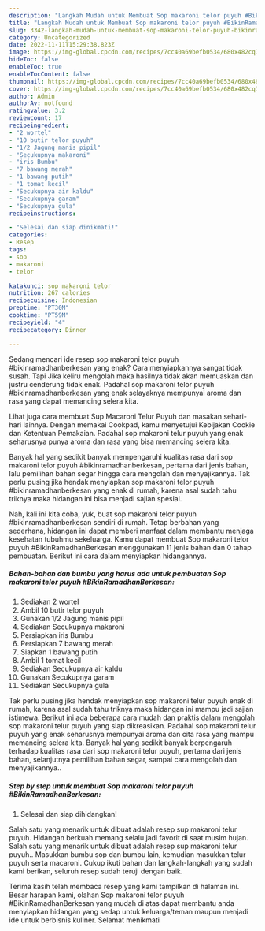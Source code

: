 ```yaml
---
description: "Langkah Mudah untuk Membuat Sop makaroni telor puyuh #BikinRamadhanBerkesan yang Lezat, Buat Buka Puasa Enak Banget"
title: "Langkah Mudah untuk Membuat Sop makaroni telor puyuh #BikinRamadhanBerkesan yang Lezat, Buat Buka Puasa Enak Banget"
slug: 3342-langkah-mudah-untuk-membuat-sop-makaroni-telor-puyuh-bikinramadhanberkesan-yang-lezat-buat-buka-puasa-enak-banget
category: Uncategorized
date: 2022-11-11T15:29:38.823Z
image: https://img-global.cpcdn.com/recipes/7cc40a69befb0534/680x482cq70/sop-makaroni-telor-puyuh-bikinramadhanberkesan-foto-resep-utama.jpg
hideToc: false
enableToc: true
enableTocContent: false
thumbnail: https://img-global.cpcdn.com/recipes/7cc40a69befb0534/680x482cq70/sop-makaroni-telor-puyuh-bikinramadhanberkesan-foto-resep-utama.jpg
cover: https://img-global.cpcdn.com/recipes/7cc40a69befb0534/680x482cq70/sop-makaroni-telor-puyuh-bikinramadhanberkesan-foto-resep-utama.jpg
author: Admin
authorAv: notfound
ratingvalue: 3.2
reviewcount: 17
recipeingredient:
- "2 wortel"
- "10 butir telor puyuh"
- "1/2 Jagung manis pipil"
- "Secukupnya makaroni"
- "iris Bumbu"
- "7 bawang merah"
- "1 bawang putih"
- "1 tomat kecil"
- "Secukupnya air kaldu"
- "Secukupnya garam"
- "Secukupnya gula"
recipeinstructions:

- "Selesai dan siap dinikmati!"
categories:
- Resep
tags:
- sop
- makaroni
- telor

katakunci: sop makaroni telor 
nutrition: 267 calories
recipecuisine: Indonesian
preptime: "PT30M"
cooktime: "PT59M"
recipeyield: "4"
recipecategory: Dinner

---
```



Sedang mencari ide resep sop makaroni telor puyuh #bikinramadhanberkesan yang enak? Cara menyiapkannya sangat tidak susah. Tapi Jika keliru mengolah maka hasilnya tidak akan memuaskan dan justru cenderung tidak enak. Padahal sop makaroni telor puyuh #bikinramadhanberkesan yang enak selayaknya mempunyai aroma dan rasa yang dapat memancing selera kita.


Lihat juga cara membuat Sup Macaroni Telur Puyuh dan masakan sehari-hari lainnya. Dengan memakai Cookpad, kamu menyetujui Kebijakan Cookie dan Ketentuan Pemakaian. Padahal sop makaroni telur puyuh yang enak seharusnya punya aroma dan rasa yang bisa memancing selera kita.

Banyak hal yang sedikit banyak mempengaruhi kualitas rasa dari sop makaroni telor puyuh #bikinramadhanberkesan, pertama dari jenis bahan, lalu pemilihan bahan segar hingga cara mengolah dan menyajikannya. Tak perlu pusing jika hendak menyiapkan sop makaroni telor puyuh #bikinramadhanberkesan yang enak di rumah, karena asal sudah tahu triknya maka hidangan ini bisa menjadi sajian spesial.


Nah, kali ini kita coba, yuk, buat sop makaroni telor puyuh #bikinramadhanberkesan sendiri di rumah. Tetap berbahan yang sederhana, hidangan ini dapat memberi manfaat dalam membantu menjaga kesehatan tubuhmu sekeluarga. Kamu dapat membuat Sop makaroni telor puyuh #BikinRamadhanBerkesan menggunakan 11 jenis bahan dan 0 tahap pembuatan. Berikut ini cara dalam menyiapkan hidangannya.

<!--inarticleads1-->

##### Bahan-bahan dan bumbu yang harus ada untuk pembuatan Sop makaroni telor puyuh #BikinRamadhanBerkesan:

1. Sediakan 2 wortel
1. Ambil 10 butir telor puyuh
1. Gunakan 1/2 Jagung manis pipil
1. Sediakan Secukupnya makaroni
1. Persiapkan iris Bumbu
1. Persiapkan 7 bawang merah
1. Siapkan 1 bawang putih
1. Ambil 1 tomat kecil
1. Sediakan Secukupnya air kaldu
1. Gunakan Secukupnya garam
1. Sediakan Secukupnya gula


Tak perlu pusing jika hendak menyiapkan sop makaroni telur puyuh enak di rumah, karena asal sudah tahu triknya maka hidangan ini mampu jadi sajian istimewa. Berikut ini ada beberapa cara mudah dan praktis dalam mengolah sop makaroni telur puyuh yang siap dikreasikan. Padahal sop makaroni telur puyuh yang enak seharusnya mempunyai aroma dan cita rasa yang mampu memancing selera kita. Banyak hal yang sedikit banyak berpengaruh terhadap kualitas rasa dari sop makaroni telur puyuh, pertama dari jenis bahan, selanjutnya pemilihan bahan segar, sampai cara mengolah dan menyajikannya.. 

<!--inarticleads2-->

##### Step by step untuk membuat Sop makaroni telor puyuh #BikinRamadhanBerkesan:


1. Selesai dan siap dihidangkan!

Salah satu yang menarik untuk dibuat adalah resep sup makaroni telur puyuh. Hidangan berkuah memang selalu jadi favorit di saat musim hujan. Salah satu yang menarik untuk dibuat adalah resep sup makaroni telur puyuh.. Masukkan bumbu sop dan bumbu lain, kemudian masukkan telur puyuh serta macaroni. Cukup ikuti bahan dan langkah-langkah yang sudah kami berikan, seluruh resep sudah teruji dengan baik. 

Terima kasih telah membaca resep yang kami tampilkan di halaman ini. Besar harapan kami, olahan Sop makaroni telor puyuh #BikinRamadhanBerkesan yang mudah di atas dapat membantu anda menyiapkan hidangan yang sedap untuk keluarga/teman maupun menjadi ide untuk berbisnis kuliner. Selamat menikmati

